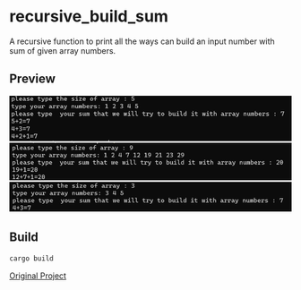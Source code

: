 # recursive_build_sum

A recursive function to print all the ways can build an input number with sum of given array numbers.

## Preview

![](images/img1.png)
![](images/img2.png)
![](images/img3.png)

## Build
```bash
cargo build
```

[Original Project](https://github.com/mahditn2000/recursiveBuildSum)
